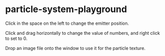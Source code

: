 # particle-system-playground

Click in the space on the left to change the emitter position.

Click and drag horizontally to change the value of numbers, and right click to set to 0.

Drop an image file onto the window to use it for the particle texture.
